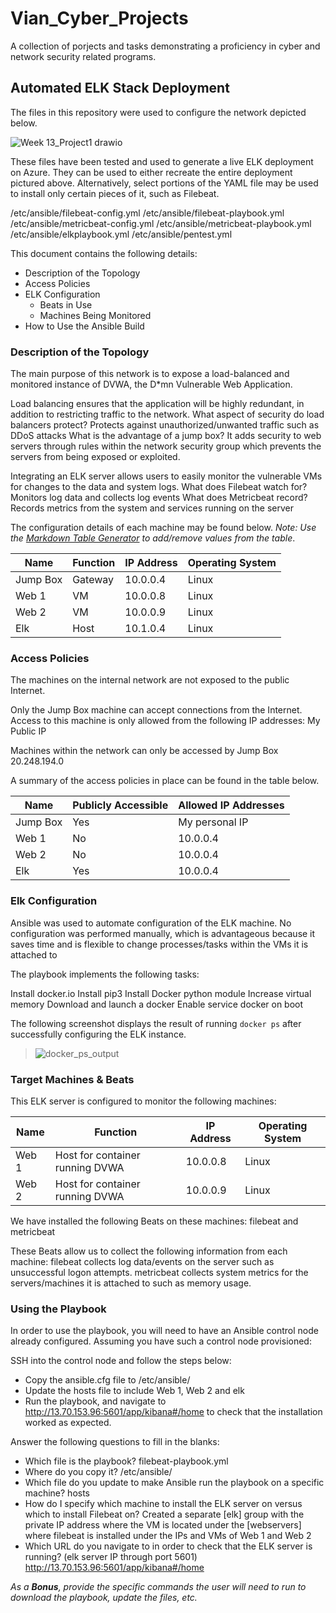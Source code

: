 # Vian_Cyber_Projects

A collection of porjects and tasks demonstrating a proficiency in cyber and network security related programs.

## Automated ELK Stack Deployment

The files in this repository were used to configure the network depicted below.

![Week 13_Project1 drawio](https://user-images.githubusercontent.com/105759606/169656180-c723558d-48a8-4297-97b2-b4a1348f149a.png)

These files have been tested and used to generate a live ELK deployment on Azure. They can be used to either recreate the entire deployment pictured above. Alternatively, select portions of the YAML file may be used to install only certain pieces of it, such as Filebeat.

/etc/ansible/filebeat-config.yml
/etc/ansible/filebeat-playbook.yml
/etc/ansible/metricbeat-config.yml
/etc/ansible/metricbeat-playbook.yml
/etc/ansible/elkplaybook.yml
/etc/ansible/pentest.yml

This document contains the following details:
- Description of the Topology
- Access Policies
- ELK Configuration
  - Beats in Use
  - Machines Being Monitored
- How to Use the Ansible Build


### Description of the Topology

The main purpose of this network is to expose a load-balanced and monitored instance of DVWA, the D*mn Vulnerable Web Application.

Load balancing ensures that the application will be highly redundant, in addition to restricting traffic to the network.
What aspect of security do load balancers protect? Protects against unauthorized/unwanted traffic such as DDoS attacks
What is the advantage of a jump box? It adds security to web servers through rules within the network security group which prevents the servers from being exposed or exploited.

Integrating an ELK server allows users to easily monitor the vulnerable VMs for changes to the data and system logs.
What does Filebeat watch for? Monitors log data and collects log events
What does Metricbeat record? Records metrics from the system and services running on the server

The configuration details of each machine may be found below.
_Note: Use the [Markdown Table Generator](http://www.tablesgenerator.com/markdown_tables) to add/remove values from the table_.

| Name      | Function | IP Address | Operating System |
|-----------|----------|------------|------------------|
| Jump Box  | Gateway  | 10.0.0.4   | Linux            |
| Web 1     | VM       | 10.0.0.8   | Linux            |
| Web 2     | VM       | 10.0.0.9   | Linux            |
| Elk       | Host     | 10.1.0.4   | Linux            |

### Access Policies

The machines on the internal network are not exposed to the public Internet. 

Only the Jump Box machine can accept connections from the Internet. Access to this machine is only allowed from the following IP addresses: My Public IP

Machines within the network can only be accessed by Jump Box 20.248.194.0

A summary of the access policies in place can be found in the table below.

| Name     | Publicly Accessible | Allowed IP Addresses |
|----------|---------------------|----------------------|
| Jump Box | Yes                 | My personal IP       |
| Web 1    | No                  | 10.0.0.4             |
| Web 2    | No                  | 10.0.0.4             |
| Elk      | Yes                 | 10.0.0.4             |

### Elk Configuration

Ansible was used to automate configuration of the ELK machine. No configuration was performed manually, which is advantageous because it saves time and is flexible to change processes/tasks within the VMs it is attached to

The playbook implements the following tasks:

Install docker.io
Install pip3
Install Docker python module
Increase virtual memory
Download and launch a docker
Enable service docker on boot

The following screenshot displays the result of running `docker ps` after successfully configuring the ELK instance.
>![docker_ps_output](https://user-images.githubusercontent.com/105759606/169655954-66ddc8e2-c663-416f-aa19-14b8442b468b.jpg)


### Target Machines & Beats
This ELK server is configured to monitor the following machines:

| Name      | Function                         | IP Address | Operating System |
|-----------|----------------------------------|------------|------------------|
| Web 1     | Host for container running DVWA  | 10.0.0.8   | Linux            |
| Web 2     | Host for container running DVWA  | 10.0.0.9   | Linux            |

We have installed the following Beats on these machines:
filebeat and metricbeat

These Beats allow us to collect the following information from each machine:
filebeat collects log data/events on the server such as unsuccessful logon attempts.
metricbeat collects system metrics for the servers/machines it is attached to such as memory usage.

### Using the Playbook
In order to use the playbook, you will need to have an Ansible control node already configured. Assuming you have such a control node provisioned: 

SSH into the control node and follow the steps below:
- Copy the ansible.cfg file to /etc/ansible/
- Update the hosts file to include Web 1, Web 2 and elk
- Run the playbook, and navigate to http://13.70.153.96:5601/app/kibana#/home to check that the installation worked as expected.

Answer the following questions to fill in the blanks:
- Which file is the playbook? filebeat-playbook.yml
- Where do you copy it? /etc/ansible/
- Which file do you update to make Ansible run the playbook on a specific machine? hosts
- How do I specify which machine to install the ELK server on versus which to install Filebeat on? Created a separate [elk] group with the private IP address where the VM is located under the [webservers] where filebeat is installed under the IPs and VMs of Web 1 and Web 2 
- Which URL do you navigate to in order to check that the ELK server is running? (elk server IP through port 5601) http://13.70.153.96:5601/app/kibana#/home

_As a **Bonus**, provide the specific commands the user will need to run to download the playbook, update the files, etc._
